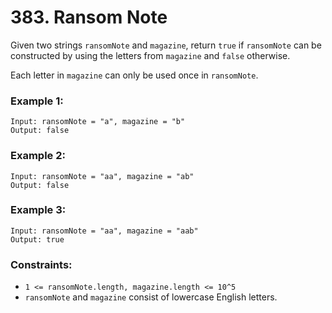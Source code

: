 # 383. Ransom Note

Given two strings `ransomNote` and `magazine`, return `true` if `ransomNote` can be constructed by using the letters 
from `magazine` and `false` otherwise.

Each letter in `magazine` can only be used once in `ransomNote`.

### Example 1:
```
Input: ransomNote = "a", magazine = "b"
Output: false
```

### Example 2:
```
Input: ransomNote = "aa", magazine = "ab"
Output: false
```

### Example 3:
```
Input: ransomNote = "aa", magazine = "aab"
Output: true
```

### Constraints:
- `1 <= ransomNote.length, magazine.length <= 10^5`
- `ransomNote` and `magazine` consist of lowercase English letters.
